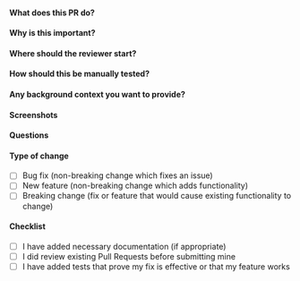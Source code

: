 #### What does this PR do?

<!-- (A brief explanation synthesizing the feature, bug or fix.) -->

#### Why is this important?

<!--- Explain from a business/technical/team perspective --->

#### Where should the reviewer start?

<!-- (Explain where the reviewer should start in order to review the whole addition or subtractions.) -->

#### How should this be manually tested?

<!-- (List of steps to reproduce, corroborate or tests to run. Write this section clear enough so that external users can also follow it and test the fix.) -->

#### Any background context you want to provide?

<!-- (Any information regarding the PR that the reviewer should know.) -->

#### Screenshots

<!-- (Screenshots of the feature if available.) -->

#### Questions

<!-- (If available, to another developer or reviewer.) -->

#### Type of change

<!--- What types of changes does your code introduce? Put an `x` in all the boxes that apply: -->

- [ ] Bug fix (non-breaking change which fixes an issue)
- [ ] New feature (non-breaking change which adds functionality)
- [ ] Breaking change (fix or feature that would cause existing functionality to change)

#### Checklist

- [ ] I have added necessary documentation (if appropriate)
- [ ] I did review existing Pull Requests before submitting mine
- [ ] I have added tests that prove my fix is effective or that my feature works
